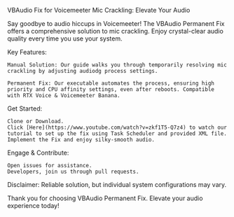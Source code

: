 VBAudio Fix for Voicemeeter Mic Crackling: Elevate Your Audio

Say goodbye to audio hiccups in Voicemeeter! The VBAudio Permanent Fix offers a comprehensive solution to mic crackling. Enjoy crystal-clear audio quality every time you use your system.

Key Features:

    Manual Solution: Our guide walks you through temporarily resolving mic crackling by adjusting audiodg process settings.

    Permanent Fix: Our executable automates the process, ensuring high priority and CPU affinity settings, even after reboots. Compatible with RTX Voice & Voicemeeter Banana.

Get Started:

    Clone or Download.
    Click [Here](https://www.youtube.com/watch?v=zkf1T5-Q7z4) to watch our tutorial to set up the fix using Task Scheduler and provided XML file.
    Implement the Fix and enjoy silky-smooth audio.

Engage & Contribute:

    Open issues for assistance.
    Developers, join us through pull requests.

Disclaimer: Reliable solution, but individual system configurations may vary.

Thank you for choosing VBAudio Permanent Fix. Elevate your audio experience today!
